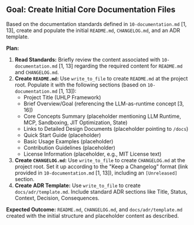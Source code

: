 ## Goal: Create Initial Core Documentation Files

Based on the documentation standards defined in `10-documentation.md` [1, 13], create and populate the initial `README.md`, `CHANGELOG.md`, and an ADR template.

**Plan:**

1.  **Read Standards:** Briefly review the content associated with `10-documentation.md` [1, 13] regarding the required content for `README.md` and `CHANGELOG.md`.
2.  **Create `README.md`:** Use `write_to_file` to create `README.md` at the project root. Populate it with the following sections (based on `10-documentation.md` [1, 13]):
    *   Project Title (UHLP Framework)
    *   Brief Overview/Goal (referencing the LLM-as-runtime concept [3, 16])
    *   Core Concepts Summary (placeholder mentioning LLM Runtime, MCP, Sandboxing, JIT Optimization, State)
    *   Links to Detailed Design Documents (placeholder pointing to `/docs`)
    *   Quick Start Guide (placeholder)
    *   Basic Usage Examples (placeholder)
    *   Contribution Guidelines (placeholder)
    *   License Information (placeholder, e.g., MIT License text)
3.  **Create `CHANGELOG.md`:** Use `write_to_file` to create `CHANGELOG.md` at the project root. Set it up according to the "Keep a Changelog" format (link provided in `10-documentation.md` [1, 13]), including an `[Unreleased]` section.
4.  **Create ADR Template:** Use `write_to_file` to create `docs/adr/template.md`. Include standard ADR sections like Title, Status, Context, Decision, Consequences.

**Expected Outcome:** `README.md`, `CHANGELOG.md`, and `docs/adr/template.md` created with the initial structure and placeholder content as described.